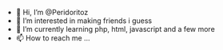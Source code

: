 - 👋 Hi, I’m @Peridoritoz
- 👀 I’m interested in making friends i guess
- 🌱 I’m currently learning php, html, javascript and a few more
- 📫 How to reach me ...

<!---
Peridoritoz/Peridoritoz is a ✨ special ✨ repository because its `README.md` (this file) appears on your GitHub profile.
You can click the Preview link to take a look at your changes.
--->
